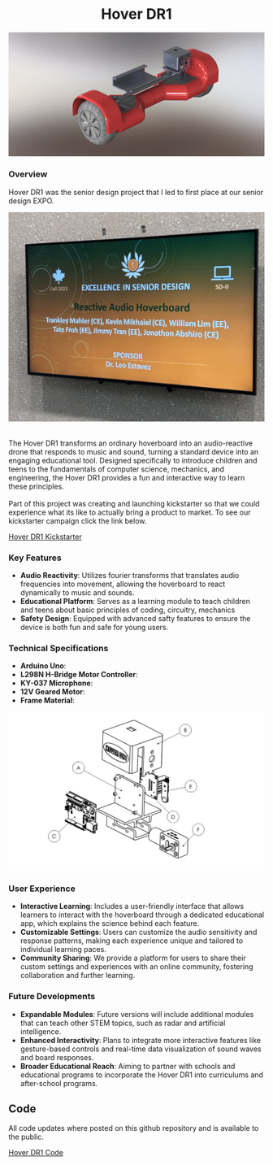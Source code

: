 <h1 align="center">Hover DR1</h1>
<p align="center"><img src= "/images/capstone/hoverDR1Render" Width=600/>
</p>
<h3>Overview</h3>
Hover DR1 was the senior design project that I led to first place at our senior design EXPO.

<br>

<p align="center"><img src= "/images/capstone/HoverDR1Wall" Width=600/>
</p>

<br>
The Hover DR1 transforms an ordinary hoverboard into an audio-reactive drone that responds to music and sound, turning a standard device into an engaging educational tool. Designed specifically to introduce children and teens to the fundamentals of computer science, mechanics, and engineering, the Hover DR1 provides a fun and interactive way to learn these principles.
<br>
<br>
Part of this project was creating and launching kickstarter so that we could experience what its like to actually bring a product to market. To see our kickstarter campaign click the link below. 

<a href="https://www.kickstarter.com/projects/hoverdr1/rah-reactive-audio-hoverboard-attachment?ref=project_build">Hover DR1 Kickstarter</a>

<h3>Key Features</h3>
<ul>
<li><b>Audio Reactivity</b>: Utilizes fourier transforms that translates audio frequencies into movement, allowing the hoverboard to react dynamically to music and sounds.</li>
<li><b>Educational Platform</b>: Serves as a learning module to teach children and teens about basic principles of coding, circuitry, mechanics</li>
  <li><b>Safety Design</b>: Equipped with advanced safty features to ensure the device is both fun and safe for young users.</li>
</ul>

<h3>Technical Specifications</h3>
<ul>
  <li><b>Arduino Uno</b>:</li>
  <li><b>L298N H-Bridge Motor Controller</b>:</li>
  <li><b>KY-037 Microphone</b>:</li>
  <li><b>12V Geared Motor</b>:</li>
  <li><b>Frame Material</b>:</li>
</ul>

<p align="center"><img src= "/images/capstone/deviceExploded" Width=600/>
</p>

<h3>User Experience</h3>
<ul>
  <li><b>Interactive Learning</b>:  Includes a user-friendly interface that allows learners to interact with the hoverboard through a dedicated educational app, which explains the science behind each feature.</li>
  <li><b>Customizable Settings</b>: Users can customize the audio sensitivity and response patterns, making each experience unique and tailored to individual learning paces. </li>
  <li><b>Community Sharing</b>: We provide a platform for users to share their custom settings and experiences with an online community, fostering collaboration and further learning.</li>
</ul>

<h3>Future Developments</h3>
<ul>
  <li><b>Expandable Modules</b>: Future versions will include additional modules that can teach other STEM topics, such as radar and artificial intelligence.</li>
  <li><b>Enhanced Interactivity</b>: Plans to integrate more interactive features like gesture-based controls and real-time data visualization of sound waves and board responses.</li>
  <li><b>Broader Educational Reach</b>: Aiming to partner with schools and educational programs to incorporate the Hover DR1 into curriculums and after-school programs.</li>
</ul>

<h2>Code</h2>
All code updates where posted on this github repository and is available to the public.

<a href="https://github.com/KL3M71/HoverboardDR1">Hover DR1 Code</a>

